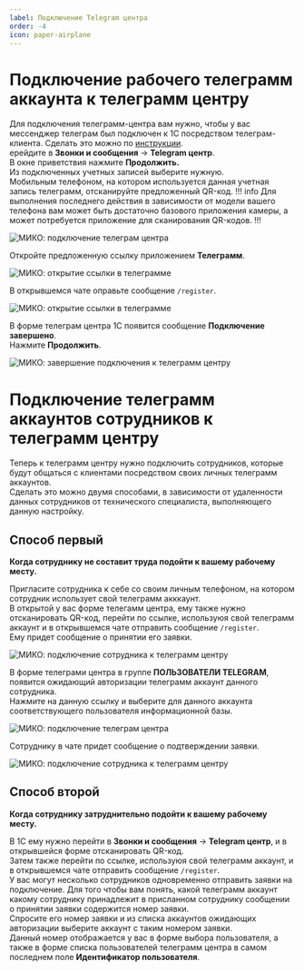 ```yaml
---
label: Подключение Telegram центра
order: -4
icon: paper-airplane
---
```

# Подключение рабочего телеграмм аккаунта к телеграмм центру
Для подключения телеграмм-центра вам нужно, чтобы у вас мессенджер телеграм был подключен к 1С посредством телеграм-клиента. Сделать это можно по [инструкции](/user-guides/telegram/telegram_klient).  
ерейдите в **Звонки и сообщения** -> **Telegram центр**.<br>
В окне приветствия нажмите **Продолжить.** <br>
Из подключенных учетных записей выберите нужную. <br>
Мобильным телефоном, на котором используется данная учетная запись телеграмм, отсканируйте предложенный QR-код.
!!! info
Для выполнения последнего действия в зависимости от модели вашего телефона вам может быть достаточно базового приложения камеры, а может потребуется приложение для сканирования QR-кодов. 
!!!

<img class="miko-shadow play-on-hover"  
    src="/assets/user-guides/telegram/telegram_centr/podkluch_telegram_centra_0.gif"
    alt="МИКО: подключение телеграм центра"
/>

Откройте предложенную ссылку приложением **Телеграмм**.

<img class="miko-shadow"  
    src="/assets/user-guides/telegram/telegram_centr/tg_centr_0_1.jpg"
    alt="МИКО: открытие ссылки в телеграмме"
/>

В открывшемся чате оправьте сообщение `/register`.

<img class="miko-shadow"  
    src="/assets/user-guides/telegram/telegram_centr/tg_centr_1.jpg"
    alt="МИКО: открытие ссылки в телеграмме"
/>

В форме телеграм центра 1С появится сообщение **Подключение завершено**. <br>
Нажмите **Продолжить**.

<img class="miko-shadow"  
    src="/assets/user-guides/telegram/telegram_centr/tg_centr_2_0.png"
    alt="МИКО: завершение подключения к телеграмм центру"
/>

# Подключение телеграмм аккаунтов сотрудников к телеграмм центру
Теперь к телеграмм центру нужно подключить сотрудников, которые будут общаться с клиентами посредством своих личных телеграмм аккаунтов. <br>
Сделать это можно двумя способами, в зависимости от удаленности данных сотрудников от технического специалиста, выполняющего данную настройку. <br>

## Способ первый
**Когда сотруднику не составит труда подойти к вашему рабочему месту.**  

Пригласите сотрудника к себе со своим личным телефоном, на котором сотрудник использует свой телеграмм акккаунт. <br> 
В открытой у вас форме телегамм центра, ему также нужно отсканировать QR-код, перейти по ссылке, используюя свой телеграмм аккаунт и в открывшемся чате отправить сообщение `/register`. <br> 
Ему придет сообщение о принятии его заявки.

<img class="miko-shadow"  
    src="/assets/user-guides/telegram/telegram_centr/tg_centr_3.png"
    alt="МИКО: подключение сотрудника к телеграмм центру"
/>

В форме телеграми центра в группе **ПОЛЬЗОВАТЕЛИ ТELEGRAM**, появится ожидающий авторизации телеграмм аккаунт данного сотрудника. <br>
Нажмите на данную ссылку и выберите для данного аккаунта соответствующего пользователя информационной базы. <br>

<img class="miko-shadow play-on-hover"  
    src="/assets/user-guides/telegram/telegram_centr/podkluch_telegram_centra_1.gif"
    alt="МИКО: подключение телеграм центра"
/>

Сотруднику в чате придет сообщение о подтверждении заявки.

<img class="miko-shadow"  
    src="/assets/user-guides/telegram/telegram_centr/tg_centr_4.png"
    alt="МИКО: подключение сотрудника к телеграмм центру"
/>

## Способ второй 
**Когда сотруднику затруднительно подойти к вашему рабочему месту.** 

В 1С ему нужно перейти в **Звонки и сообщения** -> **Telegram центр**, и в открывшейся форме отсканировать QR-код.<br> 
Затем также перейти по ссылке, используюя свой телеграмм аккаунт, и в открывшемся чате отправить сообщение `/register`. <br>
У вас могут несколько сотрудников одновременно отправить заявки на подключение. Для того чтобы вам понять, какой телеграмм аккаунт какому сотруднику принадлежит в присланном сотруднику сообщении о принятии заявки содержится номер заявки. <br>
Спросите его номер заявки и из списка аккаунтов ожидающих авторизации выберите аккаунт с таким номером заявки. <br> 
Данный номер отображается у вас в форме выбора пользователя, а также в форме списка пользователей телеграмм центра в самом последнем поле **Идентификатор пользователя**.
